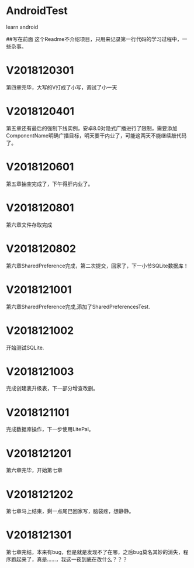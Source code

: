 # AndroidTest
learn android

##写在前面
这个Readme不介绍项目，只用来记录第一行代码的学习过程中，一些杂事。

# V2018120301
第四章完毕，大写的V打成了小写，调试了小一天

# V2018120401
第五章还有最后的强制下线实例，安卓8.0对隐式广播进行了限制，需要添加ComponentName明确广播目标，明天要干内业了，可能这两天不能继续敲代码了。

# V2018120601
第五章抽空完成了，下午得肝内业了。

# V2018120801
第六章文件存取完成

# V2018120802
第六章SharedPreference完成，第二次提交，回家了，下一小节SQLite数据库！

# V2018121001
第六章SharedPreference完成,添加了SharedPreferencesTest.

# V2018121002
开始测试SQLite.

# V2018121003
完成创建表升级表，下一部分增查改删。

# V2018121101
完成数据库操作，下一步使用LitePal。

# V2018121201
第六章完毕，开始第七章

# V2018121202
第七章马上结束，剩一点尾巴回家写，脑袋疼，想静静。

# V2018121301
第七章完结，本来有bug，但是就是发现不了在哪，之后bug莫名其妙的消失，程序跑起来了，真是……，我这一夜到底在改什么？？？